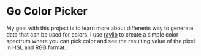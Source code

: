 # Go Color Picker

My goal with this project is to learn more about differents way to generate data that can be used for colors. I use [raylib]("https://www.raylib.com/") to create a simple color spectrum where you can pick color and see the resulting value of the pixel in HSL and RGB format.
